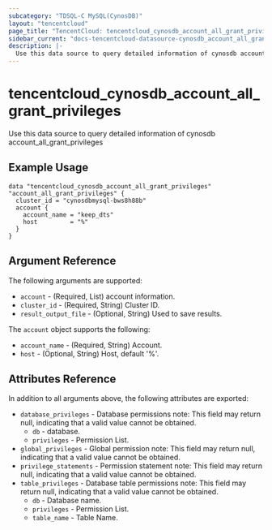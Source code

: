 ```yaml
---
subcategory: "TDSQL-C MySQL(CynosDB)"
layout: "tencentcloud"
page_title: "TencentCloud: tencentcloud_cynosdb_account_all_grant_privileges"
sidebar_current: "docs-tencentcloud-datasource-cynosdb_account_all_grant_privileges"
description: |-
  Use this data source to query detailed information of cynosdb account_all_grant_privileges
---
```


# tencentcloud_cynosdb_account_all_grant_privileges

Use this data source to query detailed information of cynosdb account_all_grant_privileges

## Example Usage

```hcl
data "tencentcloud_cynosdb_account_all_grant_privileges" "account_all_grant_privileges" {
  cluster_id = "cynosdbmysql-bws8h88b"
  account {
    account_name = "keep_dts"
    host         = "%"
  }
}
```

## Argument Reference

The following arguments are supported:

* `account` - (Required, List) account information.
* `cluster_id` - (Required, String) Cluster ID.
* `result_output_file` - (Optional, String) Used to save results.

The `account` object supports the following:

* `account_name` - (Required, String) Account.
* `host` - (Optional, String) Host, default &#39;%&#39;.

## Attributes Reference

In addition to all arguments above, the following attributes are exported:

* `database_privileges` - Database permissions note: This field may return null, indicating that a valid value cannot be obtained.
  * `db` - database.
  * `privileges` - Permission List.
* `global_privileges` - Global permission note: This field may return null, indicating that a valid value cannot be obtained.
* `privilege_statements` - Permission statement note: This field may return null, indicating that a valid value cannot be obtained.
* `table_privileges` - Database table permissions note: This field may return null, indicating that a valid value cannot be obtained.
  * `db` - Database name.
  * `privileges` - Permission List.
  * `table_name` - Table Name.


